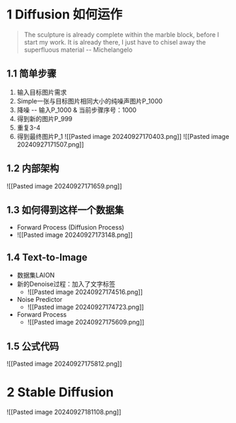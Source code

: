 
# 1 Diffusion 如何运作

>The sculpture is already complete within the marble block, before I start my work. It is already there, I just have to chisel away the superfluous material  -- Michelangelo

## 1.1 简单步骤

1. 输入目标图片需求
2. Simple一张与目标图片相同大小的纯噪声图片P_1000
3. 降噪 -- 输入P_1000 & 当前步骤序号：1000
4. 得到新的图片P_999
5. 重复3-4
6. 得到最终图片P_1
![[Pasted image 20240927170403.png]]
![[Pasted image 20240927171507.png]]

## 1.2 内部架构

![[Pasted image 20240927171659.png]]  

## 1.3 如何得到这样一个数据集

- Forward Process (Diffusion Process)
- ![[Pasted image 20240927173148.png]]
## 1.4 Text-to-Image

- 数据集LAION
- 新的Denoise过程：加入了文字标签
	- ![[Pasted image 20240927174516.png]]
- Noise Predictor
	- ![[Pasted image 20240927174723.png]]
- Forward Process
	- ![[Pasted image 20240927175609.png]]
## 1.5 公式代码

![[Pasted image 20240927175812.png]]




# 2 Stable Diffusion

![[Pasted image 20240927181108.png]]
























